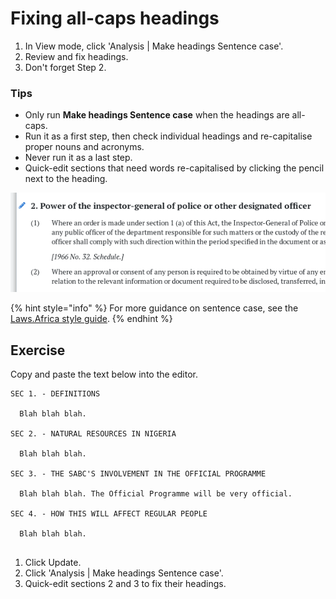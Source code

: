 # Fixing all-caps headings

1. In View mode, click 'Analysis | Make headings Sentence case'.
2. Review and fix headings.
3. Don't forget Step 2.

### Tips

* Only run **Make headings Sentence case** when the headings are all-caps.
* Run it as a first step, then check individual headings and re-capitalise proper nouns and acronyms.
* Never run it as a last step.
* Quick-edit sections that need words re-capitalised by clicking the pencil next to the heading.

![Quick-edit section 2: 'inspector-general of police' should match the casing in subsection (1).](../.gitbook/assets/Quick-edit.png)

{% hint style="info" %}
For more guidance on sentence case, see the [Laws.Africa style guide](../style-guides/laws.africa.md#headings).
{% endhint %}

## Exercise

Copy and paste the text below into the editor.

```
SEC 1. - DEFINITIONS

  Blah blah blah.

SEC 2. - NATURAL RESOURCES IN NIGERIA

  Blah blah blah.

SEC 3. - THE SABC'S INVOLVEMENT IN THE OFFICIAL PROGRAMME

  Blah blah blah. The Official Programme will be very official.

SEC 4. - HOW THIS WILL AFFECT REGULAR PEOPLE

  Blah blah blah.


```

1. Click Update.
2. Click 'Analysis | Make headings Sentence case'.
3. Quick-edit sections 2 and 3 to fix their headings.
